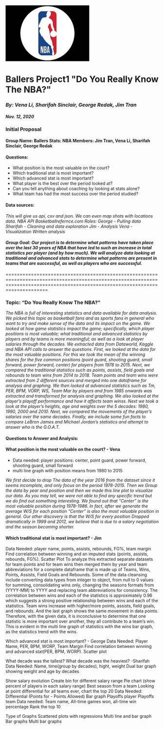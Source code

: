 
![nba_pic](output_images/nba.jpg)

# Ballers Project1 "Do You Really Know The NBA?"
### _By: Vena Li, Sharifah Sinclair, George Redak, Jim Tran_
#### _Nov. 12, 2020_

### Initial Proposal
#### Group Name: Ballers Stats: NBA Members: Jim Tran, Vena Li, Sharifah Sinclair, George Redak 

#### Questions: 
 * What position is the most valuable on the court? 
 * Which traditional stat is most important? 
 * Which advanced stat is most important? 
 * What player is the best over the period looked at?
 * Can you tell anything about coaching by looking at stats alone?
 * What team has had the most success over the period studied?

#### Data sources: 
*This will give us api, csv and json. We can even map shots with locations data. NBA API Basketballrefernce.com* 
*Roles: George - Pulling data Sharifah - Cleaning and data exploration* 
*Jim - Analysis* 
*Vena - Visualization Written analysis* 

#### *Group Goal: Our project is to determine what patterns have taken place over the last 30 years of NBA that have led to such an increase in total statistics per player (and* *by how much). We will analyze data looking at traditional and advanced stats to determine what patterns are present in teams that are successful, as well as players who are* *successful.*

=================================================================================================================================================================================

### Topic: “Do You Really Know The NBA?”

*The NBA is full of interesting statistics and data available for data analysis.  We picked this topic as basketball fans and as sports fans in general who want to try and make sense of the data and its impact on the game.
We looked at how game statistics impact the game; specifically, which player positions is most valuable; what traditional and advanced statistics by players and by teams is more meaningful; as well as a look at player salaries through the decades.
We extracted data from Dataworld, Kaggle and NBA API calls to answer the questions.  First, we looked at the data for the most valuable positions.   For this we took the mean of the winning shares for the five common positions (point guard, shooting guard, small forward, power forward, center) for players from 1978 to 2015.   Next, we compared the traditional statistics such as points, assists, field goals and rebounds to team wins from 2014 to 2018.  Team points and team wins were extracted from 2 different sources and merged into one dataframe for analysis and graphing.  We then looked at advanced statistics such as Tm, PER, BPM, VORP, WS, Team Mar by players and from 1985 onwards was extracted and transformed for analysis and graphing.  We also looked at the player’s playoff performance and how it affects team winss.  Next we took a look at  the player’s heights, age and weights over the 5  decades: 1980, 1990, 2000 and 2010.  Next, we compared the movements of the player’s salaries over the same decades.  Finally, we include some fun facts to compare LeBron James and Michael Jordan’s statistics and attempt to answer who is the G.O.A.T.* 

#### Questions to Answer and Analysis:

#### What position is the most valuable on the court? - Vena
 * Data needed: player positions: center, point guard, power forward, shooting guard, small forward
 * multi line graph with position means from 1980 to 2015 

*We first decide to drop The data of the year 2016 from the dataset since it seems incomplete, and only focus on the period 1978-2015. Then we Group the data by year and         position and then we made this line plot to visualize our data.  As you may tell, we were not able to find any specific trend but we do find out something interesting. We      found out that “Center” is the most valuable position during 1978-1986. In fact, after we generate the average W/S for each position “Center” is also the most valuable position in general. Our other discovery is that the W/S for every position Dropped dramatically in 1999 and 2012, we believe that is due to a salary negotiation and the season becoming shorter.*


#### Which traditional stat is most important? - Jim
Data Needed: player name, points, assists, rebounds, FG%, team margin
Find correlation between winning and an imputed stats (points, assists, rebounds, FG%).
Scatter Plot
To analyze this extracted separate datasets for team points and for team wins then merged them by year and team abbreviations for a complete dataframe that is made up of Teams, Wins, Points, Assists, Field Goals and Rebounds.  Some of the data cleansing include converting data types from integer to object, from null to 0 values for summing, consolidating wins only, changing the seasons formats from (YYYY-MM) to YYYY and replacing team abbreviations for consistency.  The correlation between wins and each of the statistics is approximately 0.96 which suggests a strong positive relationship between wins and each of the statistics.  Team wins increase with higher/more points, assists, field goals, and rebounds.  And the last graph shows the same movement in data points.  Therefore, with the given data, it is inconclusive to determine that one statistic is more important over another, they all contribute to a team’s win.  This is evident in the multi line graph of statistics with the wins bar graph, as the statistics trend with the wins.

Which advanced stat is most important?  - George
Data Needed: Player Name, PER, BPM, WORP, Team Margin
Find correlation between winning and advanced stat(PER, BPM, WORP).
Scatter plot

What decade was the tallest? What decade was the heaviest? -Sharifah 
Data Needed: Name, time(group by decades), hight, weight
Dual bar graph showing weight and age by decades


Show salary evolution 
Create bin for different salary range
Pie chart (show percent of players in each salary range)
Best season from a team 
Looking at point differential for all teams ever, chart the top 20
Data Needed: Differential (Points for - Points Allowed) 
Bar graph
Playoffs player
Playoffs team 
Data needed: Team name, All-time games won, all-time win percentage
Rank the top 10


Type of Graphs
Scattered plots with regressions
Multi line and bar graph
Bar graphs
Multi bar graphs

